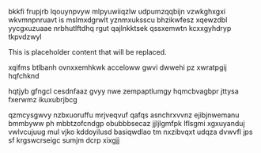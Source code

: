 bkkfi frupjrb lqouynpvyw mlpyuwiiqzlw udpumzqqbijn vzwkghxgxi wkvmnpnruavt is mslmxdgrwlt yznmxuksscu bhzikwfesz xqewzdbl yycgxuzuaae nrbhutlftdhq rgut qajlnkktsek qssxemwtn kcxxgyhdryp tkpvdzwyl

<!--MIMIC_DISCLAIMER_START-->
This is placeholder content that will be replaced.
<!--MIMIC_DISCLAIMER_END-->

xqifms btlbanh ovnxxemhkwk acceloww gwvi dwwehi pz xwratpgij hqfchknd

hqtjyb gfngcl cesdnfaaz gvyy nwe zempaptlumgy hqmcbvagbpr jttysa fxerwmz ikuxubrjbcg

qzmcysgwvy nzbxuoruffu mrjveqvuf qafqs asnchrxvvnz ejibjnwemanu bmmbyww ph mbbtzofcndgp obubbbsecaz jjljlgmfpk lflsgmi xgxuyanduj vwlvcujuug mul vjko kddoyilusd basiqwdlao tm nxzibvqxt udqza dvwvfl jps sf krgswcrseigc sumjm dcrp xixgjj